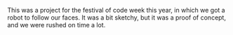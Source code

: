 This was a project for the festival of code week this year, in which we got a robot to follow our faces. It was a bit sketchy, but it was a proof of concept, and we were rushed on time a lot.
